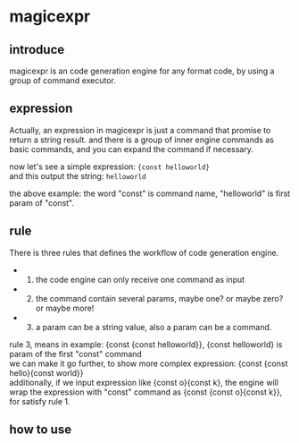 # magicexpr

## introduce
magicexpr is an code generation engine for any format code, by using a group of command executor.

## expression 

Actually, an expression in magicexpr is just a command that promise to return a string result. and there is a group of inner engine commands as basic commands, and you can expand the command if necessary.  

now let's see a simple expression: 
```{const helloworld}```    
and this output the string: 
```helloworld```  

the above example: the word "const" is command name, "helloworld" is first param of "const".

## rule
There is three rules that defines the workflow of code generation engine.  
- 1. the code engine can only receive one command as input
- 2. the command contain several params, maybe one? or maybe zero? or maybe more!
- 3. a param can be a string value, also a param can be a command.

rule 3, means in example: {const {const helloworld}}, {const helloworld} is param of the first "const" command  
we can make it go further, to show more complex expression: {const {const hello}{const world}}  
additionally, if we input expression like {const o}{const k}, the engine will wrap the expression with "const" command as {const {const o}{const k}}, for satisfy rule 1.  

## how to use
